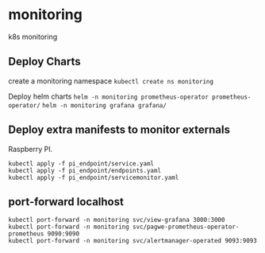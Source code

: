 # monitoring
k8s monitoring


## Deploy Charts
create a monitoring namespace
`kubectl create ns monitoring`

Deploy helm charts
`helm -n monitoring prometheus-operator prometheus-operator/`
`helm -n monitoring grafana grafana/`

## Deploy extra manifests to monitor externals

Raspberry PI.
```
kubectl apply -f pi_endpoint/service.yaml
kubectl apply -f pi_endpoint/endpoints.yaml
kubectl apply -f pi_endpoint/servicemonitor.yaml
```

## port-forward localhost
```
kubectl port-forward -n monitoring svc/view-grafana 3000:3000
kubectl port-forward -n monitoring svc/pagwe-prometheus-operator-prometheus 9090:9090
kubectl port-forward -n monitoring svc/alertmanager-operated 9093:9093
```
